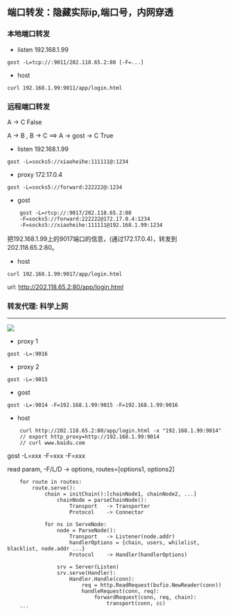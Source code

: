 ## 端口转发：隐藏实际ip,端口号，内网穿透

### 本地端口转发

- listen          192.168.1.99

```gost -L=tcp://:9011/202.118.65.2:80 [-F=...]```

- host     

```curl 192.168.1.99:9011/app/login.html```


### 远程端口转发

A -> C                                  False

A -> B , B -> C  ==>  A -> gost -> C    True

- listen          192.168.1.99

```gost -L=socks5://xiaoheihe:111111@:1234```

- proxy           172.17.0.4

```gost -L=socks5://forward:222222@:1234```

- gost

``` 
    gost -L=rtcp://:9017/202.118.65.2:80 
    -F=socks5://forward:222222@172.17.0.4:1234
    -F=socks5://xiaoheihe:111111@192.168.1.99:1234
```
把192.168.1.99上的9017端口的信息，(通过172.17.0.4)，转发到202.118.65.2:80。

- host

```curl 192.168.1.99:9017/app/login.html```

url: http://202.118.65.2:80/app/login.html


### 转发代理: 科学上网
***

<img src="https://ginuerzh.github.io/images/gost_03.png" />

- proxy 1

```gost -L=:9016```

- proxy 2

```gost -L=:9015```

- gost

```gost -L=:9014 -F=192.168.1.99:9015 -F=192.168.1.99:9016```

- host

```
    curl http://202.118.65.2:80/app/login.html -x "192.168.1.99:9014"
    // export http_proxy=http://192.168.1.99:9014
    // curl www.baidu.com

```









gost -L=xxx -F=xxx -F=xxx

read param, -F/L/D -> options, routes=[options1, options2]

```
    for route in routes:
        route.serve():
            chain = initChain():[chainNode1, chainNode2, ...]
                chainNode = parseChainNode():
                    Transport   -> Transporter
                    Protocol    -> Connector
                    
            for ns in ServeNode:
                node = ParseNode():
                    Transport   -> Listener(node.addr)
                    handlerOptions = {chain, users, whilelist, blacklist, node.addr ...}
                    Protocol    -> Handler(handlerOptions)

                srv = Server(Listen)
                srv.serve(Handler):
                    Handler.Handle(conn):
                        req = http.ReadRequest(bufio.NewReader(conn))
                        handleRequest(conn, req):
                            forwardRequest(conn, req, chain):
                                transport(conn, cc)
    ```


            

